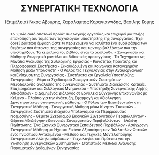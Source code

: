 ---
abstract: 'Το βιβλίο αυτό αποτελεί προϊόν συλλογικής εργασίας και επιχειρεί μια πλήρη
  επισκόπηση του τομέα των τεχνολογιών υποστήριξης της συνεργασίας. Έχει δοθεί ιδιαίτερη
  έμφαση ώστε το περιεχόμενο να καλύπτει ένα ευρύ φάσμα των θεμάτων που άπτονται της
  συνεργασίας και των περιβαλλόντων που την υποστηρίζουν. Τα κεφάλαια του βιβλίου
  είναι τα ακόλουθα: - Συνεργασία και Μάθηση: Θεωρητικά μοντέλα και διδακτικές προσεγγίσεις
  - Τα Τεχνήματα ως Μονάδα Ανάλυσης της Συλλογικής Εργασίας - Κοινότητες Πρακτικής
  και Πληροφοριακά Συστήματα - Εγκαθιδρυμένη και Κοινωνικά Κατανεμημένη Μάθηση μέσω
  Υπολογιστή - Ο Ρόλος της Τεχνολογίας στην Αναδιοργάνωση και Ενίσχυση της Συνεργασίας
  - Συστήματα και Εργαλεία Υποστήριξης Συνεργασίας - Θέματα Σχεδιασμού Συνεργατικών
  Συστημάτων - Μεθοδολογίες ανάλυσης της συνεργασίας - Συστήματα Διαχείρισης Κριτικής,
  Επιχειρημάτων και Συλλογικού Μνημονικού - Υποστήριξη Συνεργατικής Λήψης Αποφάσεων
  - Ο Δομημένος Διάλογος σε Εργαλεία Σύγχρονης Επικοινωνίας με Κείμενο - Πλαίσιο για
  την Ανάπτυξη, Εφαρμογή και Αξιολόγηση Δραστηριοτήτων συνεργατικής μάθησης - Ο Ρόλος
  των Εκπαιδευτικών στη Συνεργατική Μάθηση - Συνεργατική Μάθηση μέσω Κινητών Συσκευών
  - Συνεργατικά Συστήματα Διάχυτου Υπολογισμού και Περιρρέουσας Νοημοσύνης - Θέματα
  Σχεδιασμού Εικονικών Συνεργατικών Περιβαλλόντων - Θέματα Αξιολόγησης Εικονικών Συνεργατικών
  Περιβαλλόντων - Μελέτη Περίπτωσης: Ένα Εικονικό Συνεργατικό Εκπαιδευτικό Περιβάλλον
  - Ασύγχρονη Συνεργατική Μάθηση με Ήχο και Εικόνα: Αξιοποίηση των Πολλαπλών Οπτικών
  ενός Γνωστικού Αντικειμένου - Μέθοδοι και Τεχνικές Μοντελοποίησης Συνεργατικών Αλληλεπιδράσεων
  - Τεχνολογίες και Πρότυπα για την Υλοποίηση Συνεργατικών Συστημάτων - Στατιστικές
  Μέθοδοι Ανάλυσης Πειραματικών Δεδομένων Συνεργασίας'
author: (Επιμέλεια) Νικος Αβουρης, Χαραλαμπος Καραγιαννιδης, Βασιλης Κομης
cover: https://static.eudoxus.gr/books/preview/88/cover-13888.jpg
edition: 1η
eudoxusid: '13888'
isbn: 978-960-461-232-1
layout: bibtex
num_pages: '584'
publisher: ΕΚΔΟΣΕΙΣ ΚΛΕΙΔΑΡΙΘΜΟΣ ΕΠΕ
ref: isbn_978_960_461_232_1
title: ΣΥΝΕΡΓΑΤΙΚΗ ΤΕΧΝΟΛΟΓΙΑ
year: '2009'
---